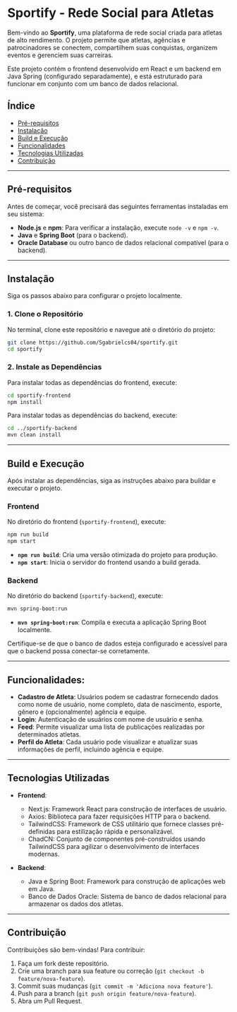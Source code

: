 # Sportify - Rede Social para Atletas

Bem-vindo ao **Sportify**, uma plataforma de rede social criada para atletas de alto rendimento. O projeto permite que atletas, agências e patrocinadores se conectem, compartilhem suas conquistas, organizem eventos e gerenciem suas carreiras.

Este projeto contém o frontend desenvolvido em React e um backend em Java Spring (configurado separadamente), e está estruturado para funcionar em conjunto com um banco de dados relacional.

## Índice
- [Pré-requisitos](#pré-requisitos)
- [Instalação](#instalação)
- [Build e Execução](#build-e-execução)
- [Funcionalidades](#funcionalidades)
- [Tecnologias Utilizadas](#tecnologias-utilizadas)
- [Contribuição](#contribuição)

---

## Pré-requisitos

Antes de começar, você precisará das seguintes ferramentas instaladas em seu sistema:
- **Node.js** e **npm**: Para verificar a instalação, execute `node -v` e `npm -v`.
- **Java** e **Spring Boot** (para o backend).
- **Oracle Database** ou outro banco de dados relacional compatível (para o backend).

---

## Instalação

Siga os passos abaixo para configurar o projeto localmente.

### 1. Clone o Repositório

No terminal, clone este repositório e navegue até o diretório do projeto:

```bash
git clone https://github.com/Sgabrielcs04/sportify.git
cd sportify
```

### 2. Instale as Dependências
Para instalar todas as dependências do frontend, execute:

```bash
cd sportify-frontend
npm install
```

Para instalar todas as dependências do backend, execute:

```bash
cd ../sportify-backend
mvn clean install
```

---

## Build e Execução

Após instalar as dependências, siga as instruções abaixo para buildar e executar o projeto.

### Frontend

No diretório do frontend (`sportify-frontend`), execute:

```bash
npm run build
npm start
```

- **`npm run build`**: Cria uma versão otimizada do projeto para produção.
- **`npm start`**: Inicia o servidor do frontend usando a build gerada.

### Backend

No diretório do backend (`sportify-backend`), execute:

```bash
mvn spring-boot:run
```

- **`mvn spring-boot:run`**: Compila e executa a aplicação Spring Boot localmente.

Certifique-se de que o banco de dados esteja configurado e acessível para que o backend possa conectar-se corretamente.

---

## Funcionalidades:

- **Cadastro de Atleta**: Usuários podem se cadastrar fornecendo dados como nome de usuário, nome completo, data de nascimento, esporte, gênero e (opcionalmente) agência e equipe.
- **Login**: Autenticação de usuários com nome de usuário e senha.
- **Feed**: Permite visualizar uma lista de publicações realizadas por determinados atletas.
- **Perfil do Atleta**: Cada usuário pode visualizar e atualizar suas informações de perfil, incluindo agência e equipe.

---

## Tecnologias Utilizadas

- **Frontend**:
  - Next.js: Framework React para construção de interfaces de usuário.
  - Axios: Biblioteca para fazer requisições HTTP para o backend.
  - TailwindCSS: Framework de CSS utilitário que fornece classes pré-definidas para estilização rápida e personalizável.
  - ChadCN: Conjunto de componentes pré-construídos usando TailwindCSS para agilizar o desenvolvimento de interfaces modernas.

- **Backend**:
  - Java e Spring Boot: Framework para construção de aplicações web em Java.
  - Banco de Dados Oracle: Sistema de banco de dados relacional para armazenar os dados dos atletas.

---

## Contribuição

Contribuições são bem-vindas! Para contribuir:

1. Faça um fork deste repositório.
2. Crie uma branch para sua feature ou correção (`git checkout -b feature/nova-feature`).
3. Commit suas mudanças (`git commit -m 'Adiciona nova feature'`).
4. Push para a branch (`git push origin feature/nova-feature`).
5. Abra um Pull Request.
